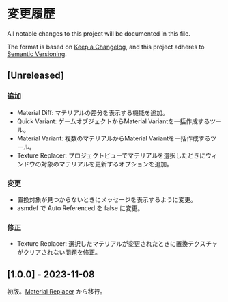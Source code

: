 # 変更履歴
All notable changes to this project will be documented in this file.

The format is based on [Keep a Changelog](https://keepachangelog.com/en/1.0.0/),
and this project adheres to [Semantic Versioning](https://semver.org/spec/v2.0.0.html).

## [Unreleased]

### 追加

- Material Diff: マテリアルの差分を表示する機能を追加。
- Quick Variant: ゲームオブジェクトからMaterial Variantを一括作成するツール。
- Material Variant: 複数のマテリアルからMaterial Variantを一括作成するツール。
- Texture Replacer: プロジェクトビューでマテリアルを選択したときにウィンドウの対象のマテリアルを更新するオプションを追加。

### 変更

- 置換対象が見つからないときにメッセージを表示するように変更。
- asmdef で Auto Referenced を false に変更。

### 修正

- Texture Replacer: 選択したマテリアルが変更されたときに置換テクスチャがクリアされない問題を修正。

## [1.0.0] - 2023-11-08

初版。[Material Replacer](https://github.com/kurotu/MaterialReplacer) から移行。
